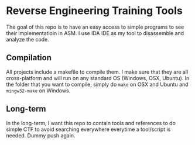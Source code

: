 # Reverse Engineering Training Tools

The goal of this repo is to have an easy access to simple programs to see their implementatioin in ASM. I use IDA IDE as my tool to disassemble and analyze the code.

## Compilation

All projects include a makefile to compile them. I make sure that they are all cross-platform and will run on any standard OS (Windows, OSX, Ubuntu). In the folder that you want to compile, simply do ```make``` on OSX and Ubuntu and ```mingw32-make``` on Windows.

## Long-term 

In the long-term, I want this repo to contain tools and references to do simple CTF to avoid searching everywhere everytime a tool/script is needed.
Dummy push again.